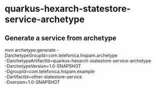 # quarkus-hexarch-statestore-service-archetype

## Generate a service from archetype

mvn archetype:generate -DarchetypeGroupId=com.telefonica.hispam.archetype  \
-DarchetypeArtifactId=quarkus-hexarch-statestore-service-archetype  \
-DarchetypeVersion=1.0-SNAPSHOT  \
-DgroupId=com.telefonica.hispam.example  \
-DartifactId=other-statestore-service \
-Dversion=1.0-SNAPSHOT
